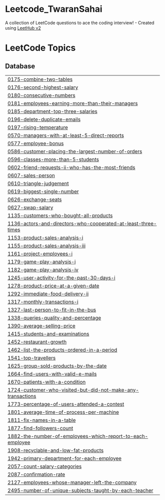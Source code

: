 # Leetcode_TwaranSahai
A collection of LeetCode questions to ace the coding interview! - Created using [LeetHub v2](https://github.com/arunbhardwaj/LeetHub-2.0)

<!---LeetCode Topics Start-->
# LeetCode Topics
## Database
|  |
| ------- |
| [0175-combine-two-tables](https://github.com/twaran1998/Leetcode_TwaranSahai/tree/master/0175-combine-two-tables) |
| [0176-second-highest-salary](https://github.com/twaran1998/Leetcode_TwaranSahai/tree/master/0176-second-highest-salary) |
| [0180-consecutive-numbers](https://github.com/twaran1998/Leetcode_TwaranSahai/tree/master/0180-consecutive-numbers) |
| [0181-employees-earning-more-than-their-managers](https://github.com/twaran1998/Leetcode_TwaranSahai/tree/master/0181-employees-earning-more-than-their-managers) |
| [0185-department-top-three-salaries](https://github.com/twaran1998/Leetcode_TwaranSahai/tree/master/0185-department-top-three-salaries) |
| [0196-delete-duplicate-emails](https://github.com/twaran1998/Leetcode_TwaranSahai/tree/master/0196-delete-duplicate-emails) |
| [0197-rising-temperature](https://github.com/twaran1998/Leetcode_TwaranSahai/tree/master/0197-rising-temperature) |
| [0570-managers-with-at-least-5-direct-reports](https://github.com/twaran1998/Leetcode_TwaranSahai/tree/master/0570-managers-with-at-least-5-direct-reports) |
| [0577-employee-bonus](https://github.com/twaran1998/Leetcode_TwaranSahai/tree/master/0577-employee-bonus) |
| [0586-customer-placing-the-largest-number-of-orders](https://github.com/twaran1998/Leetcode_TwaranSahai/tree/master/0586-customer-placing-the-largest-number-of-orders) |
| [0596-classes-more-than-5-students](https://github.com/twaran1998/Leetcode_TwaranSahai/tree/master/0596-classes-more-than-5-students) |
| [0602-friend-requests-ii-who-has-the-most-friends](https://github.com/twaran1998/Leetcode_TwaranSahai/tree/master/0602-friend-requests-ii-who-has-the-most-friends) |
| [0607-sales-person](https://github.com/twaran1998/Leetcode_TwaranSahai/tree/master/0607-sales-person) |
| [0610-triangle-judgement](https://github.com/twaran1998/Leetcode_TwaranSahai/tree/master/0610-triangle-judgement) |
| [0619-biggest-single-number](https://github.com/twaran1998/Leetcode_TwaranSahai/tree/master/0619-biggest-single-number) |
| [0626-exchange-seats](https://github.com/twaran1998/Leetcode_TwaranSahai/tree/master/0626-exchange-seats) |
| [0627-swap-salary](https://github.com/twaran1998/Leetcode_TwaranSahai/tree/master/0627-swap-salary) |
| [1135-customers-who-bought-all-products](https://github.com/twaran1998/Leetcode_TwaranSahai/tree/master/1135-customers-who-bought-all-products) |
| [1136-actors-and-directors-who-cooperated-at-least-three-times](https://github.com/twaran1998/Leetcode_TwaranSahai/tree/master/1136-actors-and-directors-who-cooperated-at-least-three-times) |
| [1153-product-sales-analysis-i](https://github.com/twaran1998/Leetcode_TwaranSahai/tree/master/1153-product-sales-analysis-i) |
| [1155-product-sales-analysis-iii](https://github.com/twaran1998/Leetcode_TwaranSahai/tree/master/1155-product-sales-analysis-iii) |
| [1161-project-employees-i](https://github.com/twaran1998/Leetcode_TwaranSahai/tree/master/1161-project-employees-i) |
| [1179-game-play-analysis-i](https://github.com/twaran1998/Leetcode_TwaranSahai/tree/master/1179-game-play-analysis-i) |
| [1182-game-play-analysis-iv](https://github.com/twaran1998/Leetcode_TwaranSahai/tree/master/1182-game-play-analysis-iv) |
| [1245-user-activity-for-the-past-30-days-i](https://github.com/twaran1998/Leetcode_TwaranSahai/tree/master/1245-user-activity-for-the-past-30-days-i) |
| [1278-product-price-at-a-given-date](https://github.com/twaran1998/Leetcode_TwaranSahai/tree/master/1278-product-price-at-a-given-date) |
| [1292-immediate-food-delivery-ii](https://github.com/twaran1998/Leetcode_TwaranSahai/tree/master/1292-immediate-food-delivery-ii) |
| [1317-monthly-transactions-i](https://github.com/twaran1998/Leetcode_TwaranSahai/tree/master/1317-monthly-transactions-i) |
| [1327-last-person-to-fit-in-the-bus](https://github.com/twaran1998/Leetcode_TwaranSahai/tree/master/1327-last-person-to-fit-in-the-bus) |
| [1338-queries-quality-and-percentage](https://github.com/twaran1998/Leetcode_TwaranSahai/tree/master/1338-queries-quality-and-percentage) |
| [1390-average-selling-price](https://github.com/twaran1998/Leetcode_TwaranSahai/tree/master/1390-average-selling-price) |
| [1415-students-and-examinations](https://github.com/twaran1998/Leetcode_TwaranSahai/tree/master/1415-students-and-examinations) |
| [1452-restaurant-growth](https://github.com/twaran1998/Leetcode_TwaranSahai/tree/master/1452-restaurant-growth) |
| [1462-list-the-products-ordered-in-a-period](https://github.com/twaran1998/Leetcode_TwaranSahai/tree/master/1462-list-the-products-ordered-in-a-period) |
| [1541-top-travellers](https://github.com/twaran1998/Leetcode_TwaranSahai/tree/master/1541-top-travellers) |
| [1625-group-sold-products-by-the-date](https://github.com/twaran1998/Leetcode_TwaranSahai/tree/master/1625-group-sold-products-by-the-date) |
| [1664-find-users-with-valid-e-mails](https://github.com/twaran1998/Leetcode_TwaranSahai/tree/master/1664-find-users-with-valid-e-mails) |
| [1670-patients-with-a-condition](https://github.com/twaran1998/Leetcode_TwaranSahai/tree/master/1670-patients-with-a-condition) |
| [1724-customer-who-visited-but-did-not-make-any-transactions](https://github.com/twaran1998/Leetcode_TwaranSahai/tree/master/1724-customer-who-visited-but-did-not-make-any-transactions) |
| [1773-percentage-of-users-attended-a-contest](https://github.com/twaran1998/Leetcode_TwaranSahai/tree/master/1773-percentage-of-users-attended-a-contest) |
| [1801-average-time-of-process-per-machine](https://github.com/twaran1998/Leetcode_TwaranSahai/tree/master/1801-average-time-of-process-per-machine) |
| [1811-fix-names-in-a-table](https://github.com/twaran1998/Leetcode_TwaranSahai/tree/master/1811-fix-names-in-a-table) |
| [1877-find-followers-count](https://github.com/twaran1998/Leetcode_TwaranSahai/tree/master/1877-find-followers-count) |
| [1882-the-number-of-employees-which-report-to-each-employee](https://github.com/twaran1998/Leetcode_TwaranSahai/tree/master/1882-the-number-of-employees-which-report-to-each-employee) |
| [1908-recyclable-and-low-fat-products](https://github.com/twaran1998/Leetcode_TwaranSahai/tree/master/1908-recyclable-and-low-fat-products) |
| [1942-primary-department-for-each-employee](https://github.com/twaran1998/Leetcode_TwaranSahai/tree/master/1942-primary-department-for-each-employee) |
| [2057-count-salary-categories](https://github.com/twaran1998/Leetcode_TwaranSahai/tree/master/2057-count-salary-categories) |
| [2087-confirmation-rate](https://github.com/twaran1998/Leetcode_TwaranSahai/tree/master/2087-confirmation-rate) |
| [2127-employees-whose-manager-left-the-company](https://github.com/twaran1998/Leetcode_TwaranSahai/tree/master/2127-employees-whose-manager-left-the-company) |
| [2495-number-of-unique-subjects-taught-by-each-teacher](https://github.com/twaran1998/Leetcode_TwaranSahai/tree/master/2495-number-of-unique-subjects-taught-by-each-teacher) |
<!---LeetCode Topics End-->